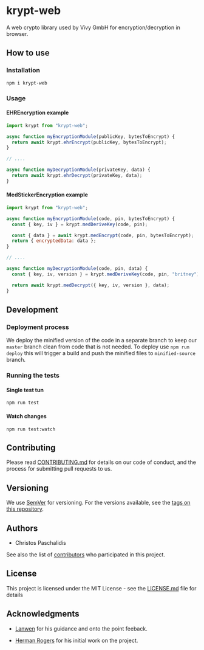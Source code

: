 # **krypt-web**

A web crypto library used by Vivy GmbH for encryption/decryption in browser.

## How to use

### Installation

```
npm i krypt-web
```

### Usage

#### EHREncryption example

```javascript
import krypt from "krypt-web";

async function myEncryptionModule(publicKey, bytesToEncrypt) {
  return await krypt.ehrEncrypt(publicKey, bytesToEncrypt);
}

// ....

async function myDecryptionModule(privateKey, data) {
  return await krypt.ehrDecrypt(privateKey, data);
}
```

#### MedStickerEncryption example

```javascript
import krypt from "krypt-web";

async function myEncryptionModule(code, pin, bytesToEncrypt) {
  const { key, iv } = krypt.medDeriveKey(code, pin);

  const { data } = await krypt.medEncrypt(code, pin, bytesToEncrypt);
  return { encryptedData: data };
}

// ....

async function myDecryptionModule(code, pin, data) {
  const { key, iv, version } = krypt.medDeriveKey(code, pin, "britney");

  return await krypt.medDecrypt({ key, iv, version }, data);
}
```

## Development

### Deployment process

We deploy the minified version of the code in a separate branch to keep our `master` branch clean from code that is not needed.
To deploy use `npm run deploy` this will trigger a build and push the minified files to `minified-source` branch.

### Running the tests

#### Single test tun

```
npm run test
```

#### Watch changes

```
npm run test:watch
```

## Contributing

Please read [CONTRIBUTING.md](https://github.com/UvitaTeam/krypt-web/blob/master/CONTRIBUTING.md) for details on our code of conduct, and the process for submitting pull requests to us.

## Versioning

We use [SemVer](http://semver.org/) for versioning. For the versions available, see the [tags on this repository](https://github.com/your/project/tags).

## Authors

- Christos Paschalidis

See also the list of [contributors](https://github.com/UvitaTeam/krypt-web/contributors) who participated in this project.

## License

This project is licensed under the MIT License - see the [LICENSE.md](https://github.com/UvitaTeam/krypt-web/blob/master/LICENSE.md) file for details

## Acknowledgments

- [Lanwen](https://github.com/lanwen) for his guidance and onto the point feeback.

- [Herman Rogers](https://github.com/herman-rogers) for his initial work on the project.
